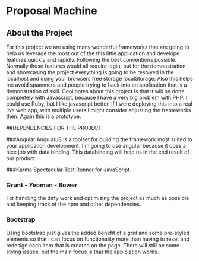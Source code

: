 # Proposal Machine

## About the Project

For this project we are using many wonderful frameworks that are going to help us leverage the most out of the this little application and develope features quickly and rapidly. Following the best conventions possible. Normally these features would all require login, but for the demonstration and showcasing the project everything is going to be resolved in the localhost and using your browsers free storage localStorage. Also this helps me avoid spammers and people trying to hack into an application that is a demonstration of skill.
Cool notes about this project is that it will be done completely with Javascript, because I have a very big problem with PHP. I could use Ruby, but I like javascript better. If I were deploying this into a real live web app, with multiple users I might consider adjusting the frameworks then. Again this is a prototype.

##DEPENDENCIES FOR THE PROJECT:

###Angular
AngularJS is a toolset for building the framework most suited to your application development. I'm going to use angular because it does a nice job with data binding. This databinding will help us in the end result of our product.

###Karma
Spectacular Test Runner for JavaScript.

### Grunt - Yeoman - Bower
For handling the dirty work and optimizing the project as much as possible and keeping track of the npm and other dependencies.

### Bootstrap
Using bootstrap just gives the added benefit of a grid and some pre-styled elements so that I can focus on functionality more than having to reset and redesign each item that is created on the page. There will still be some stying issues, but the main focus is that the applciation works.
